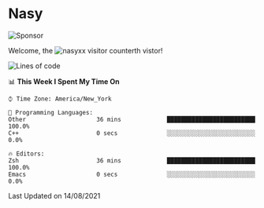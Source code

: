 # Nasy

<!--
<p align="center">
<img height="200" src="https://github-readme-stats.vercel.app/api?username=nasyxx&count_private=true&show_icons=true&theme=dracula&include_all_commits=true"/>
<img height="200" src="https://github-readme-stats.vercel.app/api/top-langs/?username=nasyxx&theme=dracula&hide=html,jupyter+notebook&count_private=true&show_icons=true"/>
</p>

  
----------------
-->

![Sponsor](https://img.shields.io/static/v1.svg?label=Sponsor&message=%E2%9D%A4&logo=GitHub&style=flat&color=pink)
 
Welcome, the ![nasyxx visitor counter](https://count.getloli.com/get/@nasyxx?theme=rule34)th vistor!
 
<!--START_SECTION:waka-->
![Lines of code](https://img.shields.io/badge/From%20Hello%20World%20I%27ve%20Written-5.4%20million%20lines%20of%20code-blue)

📊 **This Week I Spent My Time On** 

```text
⌚︎ Time Zone: America/New_York

💬 Programming Languages: 
Other                    36 mins             █████████████████████████   100.0% 
C++                      0 secs              ░░░░░░░░░░░░░░░░░░░░░░░░░   0.0%

🔥 Editors: 
Zsh                      36 mins             █████████████████████████   100.0% 
Emacs                    0 secs              ░░░░░░░░░░░░░░░░░░░░░░░░░   0.0%

```


 Last Updated on 14/08/2021
<!--END_SECTION:waka-->

<!-- ![visitors](https://visitor-badge.laobi.icu/badge?page_id=nasyxx.nasyxx) -->
